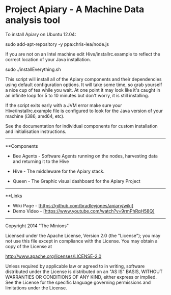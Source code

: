 Project Apiary - A Machine Data analysis tool  
=============================================

To install Apiary on Ubuntu 12.04:
  
  sudo add-apt-repository -y ppa:chris-lea/node.js
  
If you are not on an Intel machine edit Hive/installrc.example to reflect the correct location of your Java installation.
  
  sudo ./installEverything.sh
  
This script will install all of the Apiary components and their dependencies using default configuration options. It will take some time, so grab yourself a nice cup of tea while you wait. At one point it may look like it's caught in an infinite loop for 5 to 10 minutes but don't worry, it is still installing.

If the script exits early with a JVM error make sure your Hive/installrc.example file is configured to look for the Java version of your machine (i386, amd64, etc).

See the documentation for individual components for custom installation and initialisation instructions.

* * *

**Components 

* Bee Agents - Software Agents running on the nodes, harvesting data and returning it to the Hive

* Hive - The middleware for the Apiary stack.

* Queen - The Graphic visual dashboard for the Apiary Project
  
* * *

**Links

* Wiki Page - [https://github.com/bradleyjones/apiary/wiki]
* Demo Video - [https://www.youtube.com/watch?v=9rmPhRqH58Q]

* * *

Copyright 2014 "The Minions" 

Licensed under the Apache License, Version 2.0 (the "License");
you may not use this file except in compliance with the License.
You may obtain a copy of the License at

http://www.apache.org/licenses/LICENSE-2.0

Unless required by applicable law or agreed to in writing, software
distributed under the License is distributed on an "AS IS" BASIS,
WITHOUT WARRANTIES OR CONDITIONS OF ANY KIND, either express or implied.
See the License for the specific language governing permissions and
limitations under the License.

